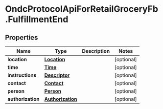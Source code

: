 # OndcProtocolApiForRetailGroceryFb.FulfillmentEnd

## Properties
Name | Type | Description | Notes
------------ | ------------- | ------------- | -------------
**location** | [**Location**](Location.md) |  | [optional] 
**time** | [**Time**](Time.md) |  | [optional] 
**instructions** | [**Descriptor**](Descriptor.md) |  | [optional] 
**contact** | [**Contact**](Contact.md) |  | [optional] 
**person** | [**Person**](Person.md) |  | [optional] 
**authorization** | [**Authorization**](Authorization.md) |  | [optional] 
